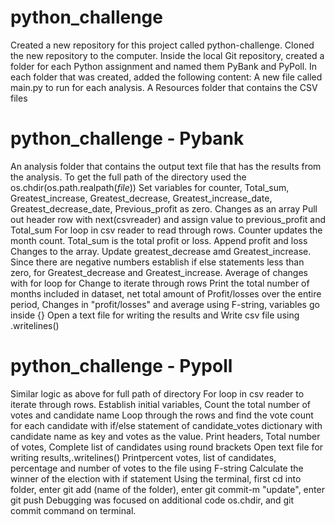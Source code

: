 # python_challenge
Created a new repository for this project called python-challenge. 
Cloned the new repository to the computer.
Inside the local Git repository, created a folder for each Python assignment and named them PyBank and PyPoll.
In each folder that was created, added the following content:
A new file called main.py to run for each analysis.
A Resources folder that contains the CSV files 
# python_challenge - Pybank
An analysis folder that contains the output text file that has the results from the analysis.
To get the full path of the directory used the os.chdir(os.path.realpath(_file_))
Set variables for counter, Total_sum, Greatest_increase, Greatest_decrease, Greatest_increase_date, Greatest_decrease_date, Previous_profit as zero. Changes as an array
Pull out header row with next(csvreader) and assign value to previous_profit and Total_sum
For loop in csv reader to read through rows. Counter updates the month count. Total_sum is the total profit or loss. Append profit and loss Changes to the array.  Update greatest_decrease amd Greatest_increase. Since there are negative numbers establish if else statements less than zero, for Greatest_decrease and Greatest_increase.
Average of changes with for loop for Change to iterate through rows
Print the total number of months included in dataset, net total amount of Profit/losses over the entire period, Changes in "profit/losses" and average using F-string, variables go inside {}
Open a text file for writing the results and Write csv file using .writelines()
# python_challenge - Pypoll
Similar logic as above for full path of directory
For loop in csv reader to iterate through rows. 
Establish initial variables, Count the total number of votes and candidate name
Loop through the rows and find the vote count for each candidate with if/else statement of 
candidate_votes dictionary with candidate name as key and votes as the value. 
Print headers, Total number of votes, Complete list of candidates using round brackets
Open text file for writing results,.writelines()
Printpercent votes, list of candidates, percentage and number of votes to the file using F-string
Calculate the winner of the election with if statement 
Using the terminal, first cd into folder, enter git add (name of the folder), enter git commit-m "update", enter git push
Debugging was focused on additional code os.chdir, and git commit command on terminal.


